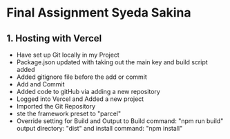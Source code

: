 # Final Assignment Syeda Sakina
## 1. Hosting with Vercel

- Have set up Git locally in my Project
- Package.json updated with taking out the main key and build script added
- Added gitignore file before the add or commit
- Add and Commit
- Added code to gitHub via adding a new repository 
- Logged into Vercel and Added a new project
- Imported the Git Repository
- ste the framework preset to "parcel"
- Override setting for Build and Output to Build command: "npm run build" output directory: "dist" and install command: "npm install"